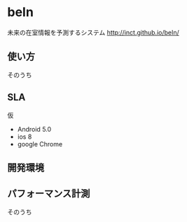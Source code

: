 # beIn
未来の在室情報を予測するシステム
http://inct.github.io/beIn/

## 使い方
そのうち

## SLA
仮

+ Android 5.0
+ ios 8
+ google Chrome

## 開発環境


## パフォーマンス計測
そのうち

